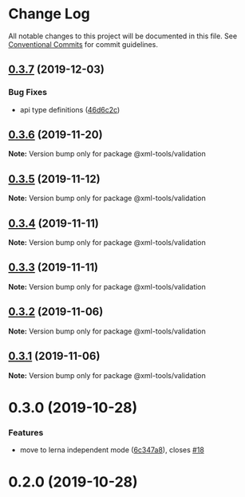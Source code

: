 # Change Log

All notable changes to this project will be documented in this file.
See [Conventional Commits](https://conventionalcommits.org) for commit guidelines.

## [0.3.7](https://github.com/sap/xml-tools/compare/@xml-tools/validation@0.3.6...@xml-tools/validation@0.3.7) (2019-12-03)

### Bug Fixes

- api type definitions ([46d6c2c](https://github.com/sap/xml-tools/commit/46d6c2c))

## [0.3.6](https://github.com/sap/xml-tools/compare/@xml-tools/validation@0.3.5...@xml-tools/validation@0.3.6) (2019-11-20)

**Note:** Version bump only for package @xml-tools/validation

## [0.3.5](https://github.com/sap/xml-tools/compare/@xml-tools/validation@0.3.4...@xml-tools/validation@0.3.5) (2019-11-12)

**Note:** Version bump only for package @xml-tools/validation

## [0.3.4](https://github.com/sap/xml-tools/compare/@xml-tools/validation@0.3.3...@xml-tools/validation@0.3.4) (2019-11-11)

**Note:** Version bump only for package @xml-tools/validation

## [0.3.3](https://github.com/sap/xml-tools/compare/@xml-tools/validation@0.3.2...@xml-tools/validation@0.3.3) (2019-11-11)

**Note:** Version bump only for package @xml-tools/validation

## [0.3.2](https://github.com/sap/xml-tools/compare/@xml-tools/validation@0.3.1...@xml-tools/validation@0.3.2) (2019-11-06)

**Note:** Version bump only for package @xml-tools/validation

## [0.3.1](https://github.com/sap/xml-tools/compare/@xml-tools/validation@0.3.0...@xml-tools/validation@0.3.1) (2019-11-06)

**Note:** Version bump only for package @xml-tools/validation

# 0.3.0 (2019-10-28)

### Features

- move to lerna independent mode ([6c347a8](https://github.com/sap/xml-tools/commit/6c347a8)), closes [#18](https://github.com/sap/xml-tools/issues/18)

# 0.2.0 (2019-10-28)
